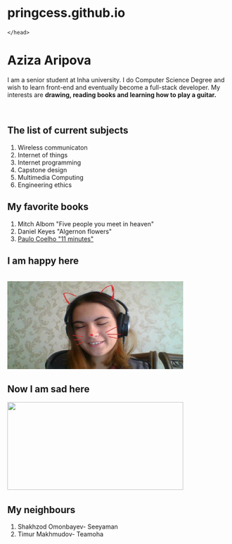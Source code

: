 # pringcess.github.io
<html>
	<head>
		<title> Aziza Aripova
		</title>
		<link href="aboutme-style.css" type="text/css" rel="stylesheet" />

	</head>

<body>

<h1> Aziza Aripova</h1>
<p>
	I am a senior student at Inha university. I do Computer Science Degree and wish to learn front-end and eventually become a full-stack developer. My interests are <b>drawing, reading books and learning how to play a guitar.</b>
</p>

<br/>

<h2> The list of current subjects</h2> 

<ol>  
	<li> Wireless communicaton</li>
	<li> Internet of things</li>
	<li> Internet programming </li>
	<li> Capstone design </li>
	<li> Multimedia Computing </li>
	<li> Engineering ethics </li>
</ol>

<h2>My favorite books</h2>
<ol>
	<li> Mitch Albom "Five people you meet in heaven"</li>
	<li> Daniel Keyes "Algernon flowers" </li>
	<li> <a href="https://www.goodreads.com/book/show/1430.Eleven_Minutes">Paulo Coelho "11 minutes" </a></li>
</ol>

<h2> I am happy here</h2>
<br/>
<img src="photo1.jpg" width="400" height="200"/>

<br/>

<h2> Now I am sad here </h2>
<img src="IMG1.jpg" width="400" height="200" />

<br/>

<h2> My neighbours</h2>
    <ol>
    <li> Shakhzod Omonbayev- Seeyaman </li>
    <li> Timur Makhmudov- Teamoha </li>
    </ol>
</body>
</html>



